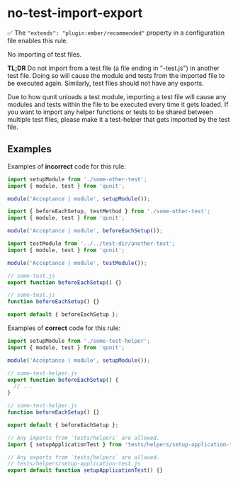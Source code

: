 # no-test-import-export

:white_check_mark: The `"extends": "plugin:ember/recommended"` property in a configuration file enables this rule.

No importing of test files.

**TL;DR** Do not import from a test file (a file ending in "-test.js") in another test file. Doing so will cause the module and tests from the imported file to be executed again. Similarly, test files should not have any exports.

Due to how qunit unloads a test module, importing a test file will cause any modules and tests within the file to be executed every time it gets loaded. If you want to import any helper functions or tests to be shared between multiple test files, please make it a test-helper that gets imported by the test file.

## Examples

Examples of **incorrect** code for this rule:

```js
import setupModule from './some-other-test';
import { module, test } from 'qunit';

module('Acceptance | module', setupModule());
```

```js
import { beforeEachSetup, testMethod } from './some-other-test';
import { module, test } from 'qunit';

module('Acceptance | module', beforeEachSetup());
```

```js
import testModule from '../../test-dir/another-test';
import { module, test } from 'qunit';

module('Acceptance | module', testModule());
```

```js
// some-test.js
export function beforeEachSetup() {}
```

```js
// some-test.js
function beforeEachSetup() {}

export default { beforeEachSetup };
```

Examples of **correct** code for this rule:

```js
import setupModule from './some-test-helper';
import { module, test } from 'qunit';

module('Acceptance | module', setupModule());
```

```js
// some-test-helper.js
export function beforeEachSetup() {
  // ...
}
```

```js
// some-test-helper.js
function beforeEachSetup() {}

export default { beforeEachSetup };
```

```js
// Any imports from `tests/helpers` are allowed.
import { setupApplicationTest } from 'tests/helpers/setup-application-test';
```

```js
// Any exports from `tests/helpers` are allowed.
// tests/helpers/setup-application-test.js
export default function setupApplicationTest() {}
```
